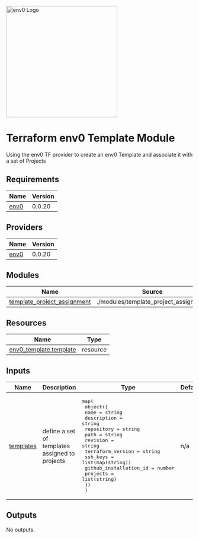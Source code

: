 [<img src="https://assets-global.website-files.com/5dc3f52851595b160ba99670/6037a6f27d9050ef91b90a86_env0-opengraph%402x.png" alt="env0 Logo" width="300">](https://env0.com)

# Terraform env0 Template Module
Using the env0 TF provider to create an env0 Template and associate it with a set of Projects

<!-- BEGINNING OF PRE-COMMIT-TERRAFORM DOCS HOOK -->
## Requirements

| Name | Version |
|------|---------|
| <a name="requirement_env0"></a> [env0](#requirement\_env0) | 0.0.20 |

## Providers

| Name | Version |
|------|---------|
| <a name="provider_env0"></a> [env0](#provider\_env0) | 0.0.20 |

## Modules

| Name | Source | Version |
|------|--------|---------|
| <a name="module_template_project_assignment"></a> [template\_project\_assignment](#module\_template\_project\_assignment) | ./modules/template_project_assignment | n/a |

## Resources

| Name | Type |
|------|------|
| [env0_template.template](https://registry.terraform.io/providers/env0/env0/0.0.20/docs/resources/template) | resource |

## Inputs

| Name | Description | Type | Default | Required |
|------|-------------|------|---------|:--------:|
| <a name="input_templates"></a> [templates](#input\_templates) | define a set of templates assigned to projects | <pre>map(<br>    object({<br>      name                   = string<br>      description            = string<br>      repository             = string<br>      path                   = string<br>      revision               = string<br>      terraform_version      = string<br>      ssh_keys               = list(map(string))<br>      github_installation_id = number<br>      projects               = list(string)<br>    })<br>  )</pre> | n/a | yes |

## Outputs

No outputs.
<!-- END OF PRE-COMMIT-TERRAFORM DOCS HOOK -->
